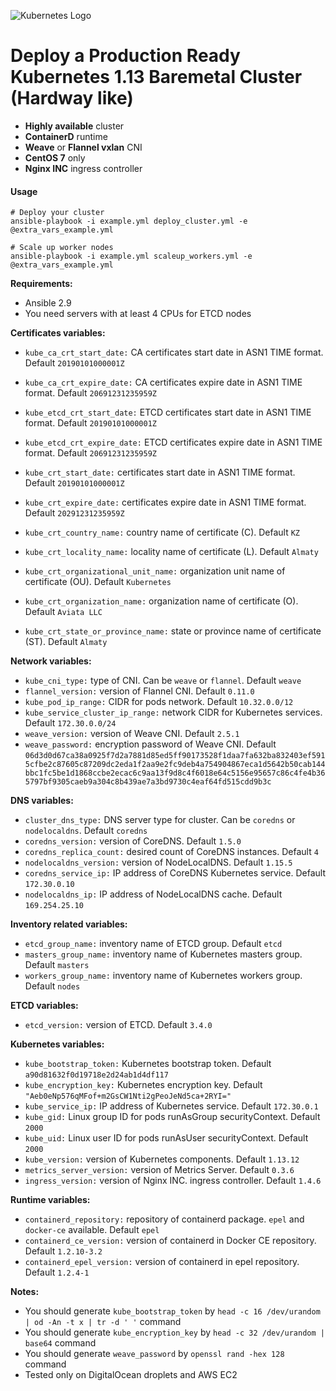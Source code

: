![Kubernetes Logo](https://raw.githubusercontent.com/kubernetes-sigs/kubespray/master/docs/img/kubernetes-logo.png)

# Deploy a Production Ready Kubernetes 1.13 Baremetal Cluster (Hardway like)

-   **Highly available** cluster
-   **ContainerD** runtime
-   **Weave** or **Flannel vxlan** CNI
-   **CentOS 7** only
-   **Nginx INC** ingress controller

#### Usage
  
    # Deploy your cluster
    ansible-playbook -i example.yml deploy_cluster.yml -e @extra_vars_example.yml

    # Scale up worker nodes
    ansible-playbook -i example.yml scaleup_workers.yml -e @extra_vars_example.yml

**Requirements:**
  - Ansible 2.9
  - You need servers with at least 4 CPUs for ETCD nodes

**Certificates variables:**

  - `kube_ca_crt_start_date:` CA certificates start date in ASN1 TIME format. Default `20190101000001Z`
  - `kube_ca_crt_expire_date:` CA certificates expire date in ASN1 TIME format. Default `20691231235959Z`

  - `kube_etcd_crt_start_date:` ETCD certificates start date in ASN1 TIME format. Default `20190101000001Z`
  - `kube_etcd_crt_expire_date:` ETCD certificates expire date in ASN1 TIME format. Default `20691231235959Z`

  - `kube_crt_start_date:` certificates start date in ASN1 TIME format. Default `20190101000001Z`
  - `kube_crt_expire_date:` certificates expire date in ASN1 TIME format. Default `20291231235959Z`

  - `kube_crt_country_name:` country name of certificate (C). Default `KZ`
  - `kube_crt_locality_name:` locality name of certificate (L). Default `Almaty`
  - `kube_crt_organizational_unit_name:` organization unit name of certificate (OU). Default `Kubernetes`
  - `kube_crt_organization_name:` organization name of certificate (O). Default `Aviata LLC`
  - `kube_crt_state_or_province_name:` state or province name of certificate (ST). Default `Almaty`

**Network variables:**

  - `kube_cni_type:` type of CNI. Can be `weave` or `flannel`. Default `weave`
  - `flannel_version:` version of Flannel CNI. Default `0.11.0`
  - `kube_pod_ip_range:` CIDR for pods network. Default `10.32.0.0/12`
  - `kube_service_cluster_ip_range:` network CIDR for Kubernetes services. Default `172.30.0.0/24`
  - `weave_version:` version of Weave CNI. Default `2.5.1`
  - `weave_password:` encryption password of Weave CNI. Default `06d3d0d67ca38a0925f7d2a7881d85ed5ff90173528f1daa7fa632ba832403ef5915cfbe2c87605c87209dc2eda1f2aa9e2fc9deb4a754904867eca1d5642b50cab144bbc1fc5be1d1868ccbe2ecac6c9aa13f9d8c4f6018e64c5156e95657c86c4fe4b365797bf9305caeb9a304c8b439ae7a3bd9730c4eaf64fd515cdd9b3c`

**DNS variables:**

  - `cluster_dns_type:` DNS server type for cluster. Can be `coredns` or `nodelocaldns`. Default `coredns`
  - `coredns_version:` version of CoreDNS. Default `1.5.0`
  - `coredns_replica_count:` desired count of CoreDNS instances. Default `4`
  - `nodelocaldns_version:` version of NodeLocalDNS. Default `1.15.5`
  - `coredns_service_ip:` IP address of CoreDNS Kubernetes service. Default `172.30.0.10`
  - `nodelocaldns_ip:` IP address of NodeLocalDNS cache. Default `169.254.25.10`

**Inventory related variables:**

  - `etcd_group_name:` inventory name of ETCD group. Default `etcd`
  - `masters_group_name:` inventory name of Kubernetes masters group. Default `masters`
  - `workers_group_name:` inventory name of Kubernetes workers group. Default `nodes`

**ETCD variables:**

  - `etcd_version:` version of ETCD. Default `3.4.0`

**Kubernetes variables:**

  - `kube_bootstrap_token:` Kubernetes bootstrap token. Default `a90d81632f0d19718e2d24ab1d4df117`
  - `kube_encryption_key:` Kubernetes encryption key. Default `"Aeb0eNp576qMFof+m2GsCW1Nti2gPeoJeNd5ca+2RYI="`
  - `kube_service_ip:` IP address of Kubernetes service. Default `172.30.0.1`
  - `kube_gid:` Linux group ID for pods runAsGroup securityContext. Default `2000`
  - `kube_uid:` Linux user ID for pods runAsUser securityContext. Default `2000`
  - `kube_version:` version of Kubernetes components. Default `1.13.12`
  - `metrics_server_version:` version of Metrics Server. Default `0.3.6`
  - `ingress_version:` version of Nginx INC. ingress controller. Default `1.4.6`

**Runtime variables:**

  - `containerd_repository:` repository of containerd package. `epel` and `docker-ce` available. Default `epel`
  - `containerd_ce_version:` version of containerd in Docker CE repository. Default `1.2.10-3.2`
  - `containerd_epel_version:` version of containerd in epel repository. Default `1.2.4-1`

**Notes:**

  - You should generate `kube_bootstrap_token` by `head -c 16 /dev/urandom | od -An -t x | tr -d ' '` command
  - You should generate `kube_encryption_key` by `head -c 32 /dev/urandom | base64` command
  - You should generate `weave_password` by `openssl rand -hex 128` command
  - Tested only on DigitalOcean droplets and AWS EC2
